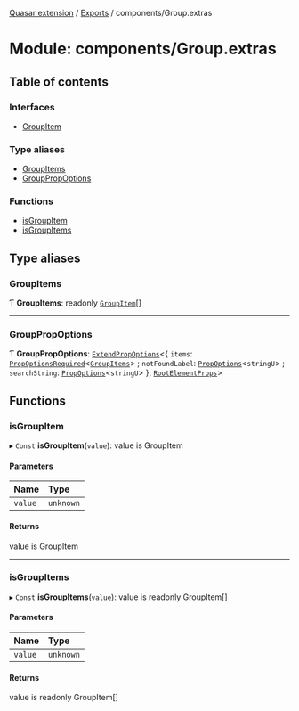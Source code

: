 [Quasar extension](../index.md) / [Exports](../modules.md) / components/Group.extras

# Module: components/Group.extras

## Table of contents

### Interfaces

- [GroupItem](../interfaces/components_Group_extras.GroupItem.md)

### Type aliases

- [GroupItems](components_Group_extras.md#groupitems)
- [GroupPropOptions](components_Group_extras.md#grouppropoptions)

### Functions

- [isGroupItem](components_Group_extras.md#isgroupitem)
- [isGroupItems](components_Group_extras.md#isgroupitems)

## Type aliases

### GroupItems

Ƭ **GroupItems**: readonly [`GroupItem`](../interfaces/components_Group_extras.GroupItem.md)[]

___

### GroupPropOptions

Ƭ **GroupPropOptions**: [`ExtendPropOptions`](components_api.md#extendpropoptions)<{ `items`: [`PropOptionsRequired`](../interfaces/components_api.PropOptionsRequired.md)<[`GroupItems`](components_Group_extras.md#groupitems)\> ; `notFoundLabel`: [`PropOptions`](../interfaces/components_api.PropOptions.md)<`stringU`\> ; `searchString`: [`PropOptions`](../interfaces/components_api.PropOptions.md)<`stringU`\>  }, [`RootElementProps`](../interfaces/components_api_rootElement.RootElementProps.md)\>

## Functions

### isGroupItem

▸ `Const` **isGroupItem**(`value`): value is GroupItem

#### Parameters

| Name | Type |
| :------ | :------ |
| `value` | `unknown` |

#### Returns

value is GroupItem

___

### isGroupItems

▸ `Const` **isGroupItems**(`value`): value is readonly GroupItem[]

#### Parameters

| Name | Type |
| :------ | :------ |
| `value` | `unknown` |

#### Returns

value is readonly GroupItem[]
